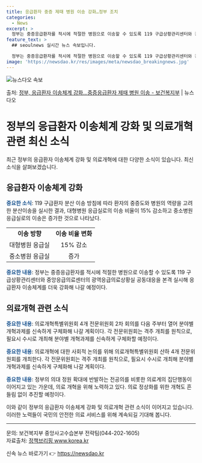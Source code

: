 ```yaml
---
title: 응급환자 중증 제때 병원 이송 강화…정부 조치
categories:
  - News
excerpt: >
  정부는 중증응급환자를 적시에 적절한 병원으로 이송할 수 있도록 119 구급상황관리센터와 광역응급의료상황실의 …
feature_text: >
  ## seoulnews 실시간 뉴스 속보입니다.

  정부는 중증응급환자를 적시에 적절한 병원으로 이송할 수 있도록 119 구급상황관리센터와 광역응급의료상황실의 …
image: 'https://newsdao.kr/res/images/meta/newsdao_breakingnews.jpg'
---
```


![뉴스다오 속보](https://newsdao.kr/res/images/meta/newsdao_breakingnews.jpg)

<p>출처: <a href="https://newsdao.kr/3895" rel="dofollow">정부, 응급환자 이송체계 강화…중증응급환자 제때 병원 이송 - 보건복지부</a> | 뉴스다오</p>

<h1>정부의 응급환자 이송체계 강화 및 의료개혁 관련 최신 소식</h1>
<p data-ke-size="size16">최근 정부의 응급환자 이송체계 강화 및 의료개혁에 대한 다양한 소식이 있습니다. 최신 소식을 살펴보겠습니다.</p>

<h2 data-ke-size="size26">응급환자 이송체계 강화</h2>
<p><b><span style="color: #1a5490;">중요한 소식</span></b>: 119 구급환자 분산 이송 방침에 따라 환자의 중증도와 병원의 역량을 고려한 분산이송을 실시한 결과, 대형병원 응급실로의 이송 비율이 15% 감소하고 중소병원 응급실로의 이송은 증가한 것으로 나타났다.</p>
<table>
  <tr>
    <td style="text-align: center; height: 17px;"><b>이송 방향</b></td>
    <td style="text-align: center; height: 17px;"><b>이송 비율 변화</b></td>
  </tr>
  <tr>
    <td style="text-align: center; height: 17px;">대형병원 응급실</td>
    <td style="text-align: center; height: 17px;">15% 감소</td>
  </tr>
  <tr>
    <td style="text-align: center; height: 17px;">중소병원 응급실</td>
    <td style="text-align: center; height: 17px;">증가</td>
  </tr>
</table>

<p><b><span style="color: #1a5490;">중요한 내용</span></b>: 정부는 중증응급환자를 적시에 적절한 병원으로 이송할 수 있도록 119 구급상황관리센터와 중앙응급의료센터의 광역응급의료상황실 공동대응을 본격 실시해 응급환자 이송체계를 더욱 강화해 나갈 예정이다.</p>

<h2 data-ke-size="size26">의료개혁 관련 소식</h2>
<p><b><span style="color: #1a5490;">중요한 내용</span></b>: 의료개혁특별위원회 4개 전문위원회 2차 회의를 다음 주부터 열어 분야별 개혁과제를 신속하게 구체화해 나갈 계획이다. 각 전문위원회는 격주 개최를 원칙으로, 필요시 수시로 개최해 분야별 개혁과제를 신속하게 구체화할 예정이다.</p>

<p><b><span style="color: #1a5490;">중요한 내용</span></b>: 의료개혁에 대한 사회적 논의를 위해 의료개혁특별위원회 산하 4개 전문위원회를 개최한다. 각 전문위원회는 격주 개최를 원칙으로, 필요시 수시로 개최해 분야별 개혁과제를 신속하게 구체화해 나갈 계획이다.</p>

<p><b><span style="color: #1a5490;">중요한 내용</span></b>: 정부의 의대 정원 확대에 반발하는 전공의를 비롯한 의료계의 집단행동이 이어지고 있는 가운데, 의료 개혁을 위해 노력하고 있다. 의료 정상화를 위한 개혁도 흔들림 없이 추진할 예정이다.</p>

<p>이와 같이 정부의 응급환자 이송체계 강화 및 의료개혁 관련 소식이 이어지고 있습니다. 이러한 노력들이 국민의 안전한 의료 서비스를 위해 계속되길 기대해 봅니다.</p>

<hr>

문의: 보건복지부 중앙사고수습본부 전략팀(044-202-1605)<br>
자료출처: <a href="https://newsdao.kr/3895">정책브리핑 www.korea.kr</a> 

신속 뉴스 바로가기 👉 <a href="https://newsdao.kr" rel="dofollow">https://newsdao.kr</a>


